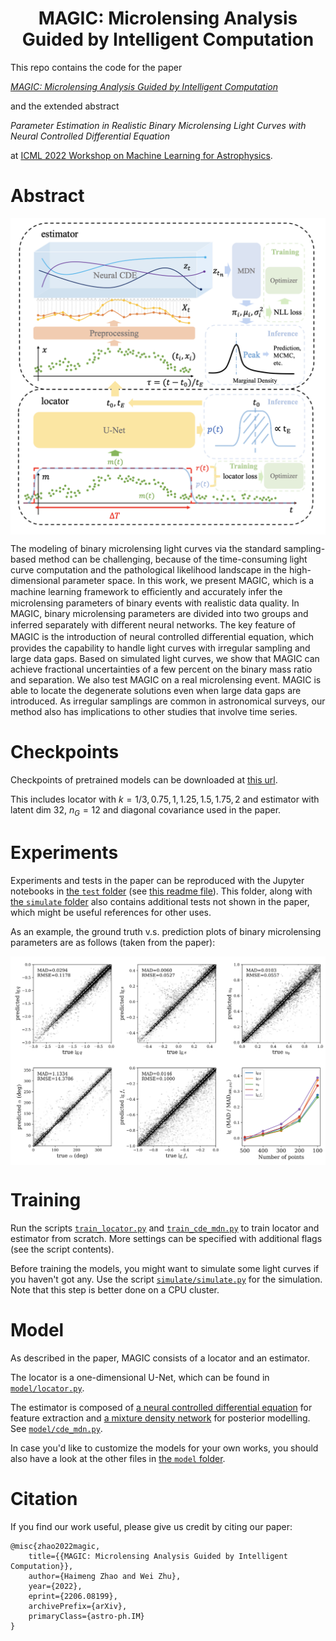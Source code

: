 <h1 align='center'>
MAGIC: Microlensing Analysis Guided by Intelligent Computation
</h1>

This repo contains the code for the paper 

[*MAGIC: Microlensing Analysis Guided by Intelligent Computation*](https://arxiv.org/abs/2206.08199)

and the extended abstract 

*Parameter Estimation in Realistic Binary Microlensing Light Curves with Neural Controlled Differential Equation*

at [ICML 2022 Workshop on Machine Learning for Astrophysics](https://ml4astro.github.io/icml2022/).

# Abstract

<p align="center">
<img align="middle" src="./figs/model.png" width="666" />
</p>

The modeling of binary microlensing light curves via the standard sampling-based method can be challenging, because of the time-consuming light curve computation and the pathological likelihood landscape in the high-dimensional parameter space. In this work, we present MAGIC, which is a machine learning framework to eﬃciently and accurately infer the microlensing parameters of binary events with realistic data quality. In MAGIC, binary microlensing parameters are divided into two groups and inferred separately with diﬀerent neural networks. The key feature of MAGIC is the introduction of neural controlled diﬀerential equation, which provides the capability to handle light curves with irregular sampling and large data gaps. Based on simulated light curves, we show that MAGIC can achieve fractional uncertainties of a few percent on the binary mass ratio and separation. We also test MAGIC on a real microlensing event. MAGIC is able to locate the degenerate solutions even when large data gaps are introduced. As irregular samplings are common in astronomical surveys, our method also has implications to other studies that involve time series.

# Checkpoints
Checkpoints of pretrained models can be downloaded at [this url](https://cloud.tsinghua.edu.cn/d/c81144404fbe4f0f89cd/).

This includes locator with $k=1/3, 0.75, 1, 1.25, 1.5, 1.75, 2$ and estimator with latent dim $32$, $n_G=12$ and diagonal covariance used in the paper.

# Experiments
Experiments and tests in the paper can be reproduced with the Jupyter notebooks in [the `test` folder](./test/) (see [this readme file](./test/README.md)). This folder, along with [the `simulate` folder](./simulate/) also contains additional tests not shown in the paper, which might be useful references for other uses.

As an example, the ground truth v.s. prediction plots of binary microlensing parameters are as follows (taken from the paper):

<p align="center">
<img align="middle" src="./figs/param.png" width="666" />
</p>

# Training
Run the scripts [`train_locator.py`](./train_locator.py) and [`train_cde_mdn.py`](./train_cde_mdn.py) to train locator and estimator from scratch. More settings can be specified with additional flags (see the script contents).

Before training the models, you might want to simulate some light curves if you haven't got any. Use the script [`simulate/simulate.py`](./simulate/simulate.py) for the simulation. Note that this step is better done on a CPU cluster.

# Model
As described in the paper, MAGIC consists of a locator and an estimator. 

The locator is a one-dimensional U-Net, which can be found in [`model/locator.py`](./model/locator.py).

The estimator is composed of [a neural controlled differential equation](https://github.com/patrick-kidger/torchcde) for feature extraction and [a mixture density network](https://github.com/JasonZHM/full-cov-mdn) for posterior modelling. See [`model/cde_mdn.py`](./model/cde_mdn.py).

In case you'd like to customize the models for your own works, you should also have a look at the other files in [the `model` folder](./model/).

# Citation
If you find our work useful, please give us credit by citing our paper:
```
@misc{zhao2022magic,
    title={{MAGIC: Microlensing Analysis Guided by Intelligent Computation}},
    author={Haimeng Zhao and Wei Zhu},
    year={2022},
    eprint={2206.08199},
    archivePrefix={arXiv},
    primaryClass={astro-ph.IM}
}
```